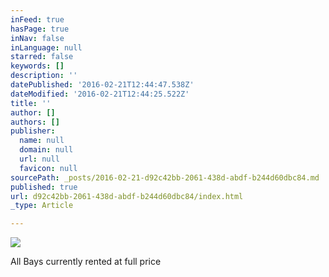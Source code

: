 ```yaml
---
inFeed: true
hasPage: true
inNav: false
inLanguage: null
starred: false
keywords: []
description: ''
datePublished: '2016-02-21T12:44:47.538Z'
dateModified: '2016-02-21T12:44:25.522Z'
title: ''
author: []
authors: []
publisher:
  name: null
  domain: null
  url: null
  favicon: null
sourcePath: _posts/2016-02-21-d92c42bb-2061-438d-abdf-b244d60dbc84.md
published: true
url: d92c42bb-2061-438d-abdf-b244d60dbc84/index.html
_type: Article

---
```

![](https://the-grid-user-content.s3-us-west-2.amazonaws.com/d14a6035-63e4-48ae-90b2-ea7c75ed71eb.JPG)

All Bays currently rented at full price